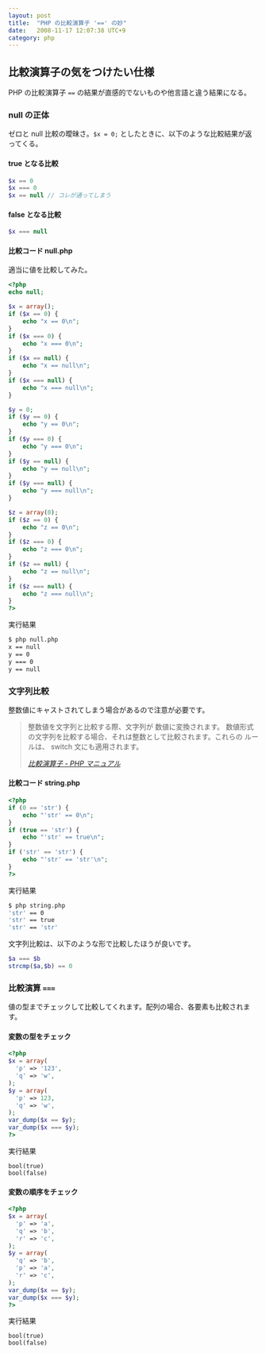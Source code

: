 ```yaml
---
layout: post
title:  "PHP の比較演算子 '==' の妙"
date:   2008-11-17 12:07:38 UTC+9
category: php
---
```


## 比較演算子の気をつけたい仕様

PHP の比較演算子 `==` の結果が直感的でないものや他言語と違う結果になる。

### null の正体

ゼロと null 比較の曖昧さ。`$x = 0;` としたときに、以下のような比較結果が返ってくる。

#### true となる比較

```php
$x == 0
$x === 0
$x == null // コレが通ってしまう
```

#### false となる比較

```php
$x === null
```

#### 比較コード null.php

適当に値を比較してみた。

```php
<?php
echo null;

$x = array();
if ($x == 0) {
    echo "x == 0\n";
}
if ($x === 0) {
    echo "x === 0\n";
}
if ($x == null) {
    echo "x == null\n";
}
if ($x === null) {
    echo "x === null\n";
}

$y = 0;
if ($y == 0) {
    echo "y == 0\n";
}
if ($y === 0) {
    echo "y === 0\n";
}
if ($y == null) {
    echo "y == null\n";
}
if ($y === null) {
    echo "y === null\n";
}

$z = array(0);
if ($z == 0) {
    echo "z == 0\n";
}
if ($z === 0) {
    echo "z === 0\n";
}
if ($z == null) {
    echo "z == null\n";
}
if ($z === null) {
    echo "z === null\n";
}
?>
```

実行結果

```sh
$ php null.php
x == null
y == 0
y === 0
y == null
```

### 文字列比較

整数値にキャストされてしまう場合があるので注意が必要です。

>整数値を文字列と比較する際、文字列が 数値に変換されます。 数値形式の文字列を比較する場合、それは整数として比較されます。これらの ルールは、 switch 文にも適用されます。
>
><cite>[比較演算子 - PHP マニュアル](http://www.php.net/manual/ja/language.operators.comparison.php)</cite>

#### 比較コード string.php

```php
<?php
if (0 == 'str') {
    echo "'str' == 0\n";
}
if (true == 'str') {
    echo "'str' == true\n";
}
if ('str' == 'str') {
    echo "'str' == 'str'\n";
}
?>
```

実行結果

```sh
$ php string.php
'str' == 0
'str' == true
'str' == 'str'
```

文字列比較は、以下のような形で比較したほうが良いです。

```php
$a === $b
strcmp($a,$b) == 0
```

### 比較演算 `===`

値の型までチェックして比較してくれます。配列の場合、各要素も比較されます。

#### 変数の型をチェック

```php
<?php
$x = array(
  'p' => '123',
  'q' => 'w',
);
$y = array(
  'p' => 123,
  'q' => 'w',
);
var_dump($x == $y);
var_dump($x === $y);
?>
```

実行結果

```
bool(true)
bool(false)
```

#### 変数の順序をチェック

```php
<?php
$x = array(
  'p' => 'a',
  'q' => 'b',
  'r' => 'c',
);
$y = array(
  'q' => 'b',
  'p' => 'a',
  'r' => 'c',
);
var_dump($x == $y);
var_dump($x === $y);
?>
```

実行結果

```
bool(true)
bool(false)
```

